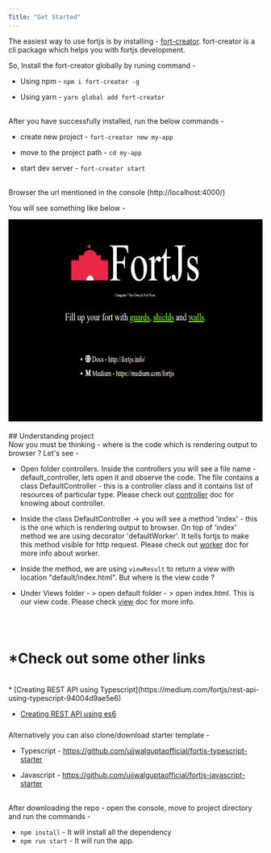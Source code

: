 ```yaml
---
Title: "Get Started"
---
```


The easiest way to use fortjs is by installing - [fort-creator](https://github.com/ujjwalguptaofficial/fort-creator). fort-creator is a cli package which helps you with fortjs development.

So, Install the fort-creator globally by runing command -

* Using npm - `npm i fort-creator -g`

* Using yarn - `yarn global add fort-creator`

<br>After you have successfully installed, run the below commands - 

* create new project -  `fort-creator new my-app`

* move to the project path - `cd my-app` 

* start dev server - `fort-creator start` 

<br>
Browser the url mentioned in the console (http://localhost:4000/)

You will see something like below - 

<div style="text-align:center;">
<img src="/img/starter_screenshot.png" style="height:400px">
</div>


<br>
## Understanding project

<br>
Now you must be thinking - where is the code which is rendering output to browser ? Let's see -

* Open  folder controllers. Inside the controllers you will see a file name - default_controller, lets open it and observe the code. The file contains a class DefaultController - this is a controller class and it contains list of resources of particular type. Please check out [controller](/tutorial/controller) doc for knowing about controller.

* Inside the class DefaultController ->  you will see a method 'index' - this is the one which is rendering output to browser. On top of 'index' method we are using decorator 'defaultWorker'. It tells fortjs to make this method visible for http request. Please check out [worker](/tutorial/worker) doc for more info about worker.

* Inside the method, we are using `viewResult` to return a view with location "default/index.html". But where is the view code ?

*  Under Views folder - > open default folder - > open index.html. This  is our view code. Please check [view](/tutorial/view) doc for more info.

<br><br>
# *Check out some other links
<br>
* [Creating REST API using Typescript](https://medium.com/fortjs/rest-api-using-typescript-94004d9ae5e6)

* [Creating REST API using es6](https://medium.com/fortjs/rest-api-in-nodejs-using-es6-227765440b2b)

<div class="top-border" style="margin: 25px 0;"></div>
Alternatively you can also clone/download starter template - 

* Typescript - <https://github.com/ujjwalguptaofficial/fortjs-typescript-starter>

* Javascript - <https://github.com/ujjwalguptaofficial/fortjs-javascript-starter>

<br>
After downloading the repo - open the console, move to project directory and run the commands -

* `npm install` - It will install all the dependency
* `npm run start` - It will run the app.